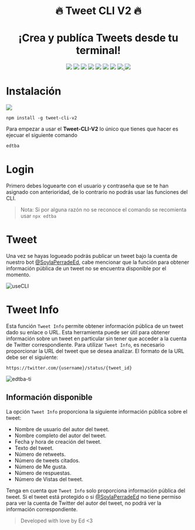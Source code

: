 <h1 align="center">🔥 Tweet CLI V2 🔥</h1>
<h1 align="center">¡Crea y publíca Tweets desde tu terminal!</h1>

<div align="center">
<img src="https://img.shields.io/github/v/release/EDUJOS/tweet-cli-v2?style=for-the-badge&logo=github&color=7e53fc&logoColor=D9E0EE&labelColor=302D41&include_prerelease&sort=semver">
<img src="https://img.shields.io/npm/v/tweet-cli-v2?style=for-the-badge&logo=npm&color=7e53fc&logoColor=D9E0EE&labelColor=302D41"></img>
<img src="https://img.shields.io/npm/dw/tweet-cli-v2?style=for-the-badge&logo=npm&color=3dff98&logoColor=D9E0EE&labelColor=302D41"></img>
<img src="https://img.shields.io/npm/l/tweet-cli?style=for-the-badge&logo=npm&color=ee9999&logoColor=D9E0EE&labelColor=302D41"></img>
<img src="https://img.shields.io/github/license/EDUJOS/tweet-cli-v2?style=for-the-badge&logo=github&color=ee9999&logoColor=D9E0EE&labelColor=302D41"></img>
<!--<br>-->
<img src="https://img.shields.io/github/issues/EDUJOS/tweet-cli-v2?style=for-the-badge&logo=bilibili&color=faff69&logoColor=D9E0EE&labelColor=302D41">
<img src="https://img.shields.io/github/stars/EDUJOS/tweet-cli-v2?style=for-the-badge&logo=starship&color=699bff&logoColor=D9E0EE&labelColor=302D41"></img>
<!--<img src="https://img.shields.io/github/followers/EDUJOS?style=for-the-badge&logo=github&color=699bff&logoColor=D9E0EE&labelColor=302D41"></img>-->
<a href="https://twitter.com/SoylaPerradeEd" target="_blank">
    <img src="https://img.shields.io/twitter/follow/SoylaPerradeEd?color=%2300acee&labelColor=302D41&label=Follow%20on%20twitter&logo=twitter&style=for-the-badge"></img>
</a>
<a href="https://twitter.com/intent/tweet?url=https://github.com/EDUJOS/tweet-cli-v2&text=Hey!%20Te%20comparto%20esta%20CLI%20que%20sirve%20para%20publicar%20tweets%20desde%20la%20cuenta%20de%20%40SoylaPerradeEd%0A%0ADesarrollada%20con%20amor%20por%20%40EdTkiere%20🔥" target="_blank">
    <img src="https://img.shields.io/twitter/url?color=%2300acee&labelColor=302D41&label=share%20on%20twitter&logo=twitter&style=for-the-badge&url=https%3A%2F%2Ftwitter.com%2FSoylaPerradeEd"></img>
</a>
</div>

#  Instalación

<img align="center" src="https://media.discordapp.net/attachments/1083626901832204359/1083633491071221800/v1.gif"></img>

```
npm install -g tweet-cli-v2
```

Para empezar a usar el **Tweet-CLI-V2** lo único que tienes que hacer es ejecuar el siguiente comando
```bash
edtba
```

# Login

Primero debes loguearte con el usuario y contraseña que se te han asignado con anterioridad, de lo contrario no podrás usar las funciones del CLI.
> Nota: Si por alguna razón no se reconoce el comando se recomienta usar `npx edtba`

# Tweet

Una vez se hayas logueado podrás publicar un tweet bajo la cuenta de nuestro bot [@SoylaPerradeEd](https://twitter.com/SoylaPerradeEd), cabe mencionar que la función para obtener información pública de un tweet no se encuentra disponible por el momento.

![useCLI](https://media.discordapp.net/attachments/1083626901832204359/1083635665415192586/v2.gif)


# Tweet Info

Esta función `Tweet Info` permite obtener información pública de un tweet dado su enlace o URL. Esta herramienta puede ser útil para obtener información sobre un tweet en particular sin tener que acceder a la cuenta de Twitter correspondiente.
Para utilizar `Tweet Info`, es necesario proporcionar la URL del tweet que se desea analizar. El formato de la URL debe ser el siguiente:

```
https://twitter.com/{username}/status/{tweet_id}
```
![edtba-ti](https://user-images.githubusercontent.com/129718622/229680073-bf29307a-095a-449d-ad0d-85c1f373c441.gif)


## Información disponible

La opción `Tweet Info` proporciona la siguiente información pública sobre el tweet:

- Nombre de usuario del autor del tweet.
- Nombre completo del autor del tweet.
- Fecha y hora de creación del tweet.
- Texto del tweet.
- Número de retweets.
- Número de tweets citados.
- Número de Me gusta.
- Número de respuestas.
- Número de Vistas del tweet.

Tenga en cuenta que `Tweet Info` solo proporciona información pública del tweet. Si el tweet está protegido o si [@SoylaPerradeEd](https://twitter.com/SoylaPerradeEd) no tiene permiso para ver la cuenta de Twitter del autor del tweet, no podrá ver la información correspondiente.


> Developed with love by Ed <3
